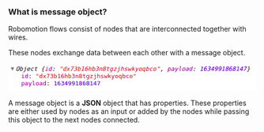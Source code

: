 ### What is message object?
Robomotion flows consist of nodes that are interconnected together with wires.

These nodes exchange data between each other with a message object.

![Message Object](https://raw.githubusercontent.com/robomotionio/robomotion-tutorials/master/images/message-object.png)

A message object is a **JSON** object that has properties. These properties are either used by nodes as an input
or added by the nodes while passing this object to the next nodes connected.
